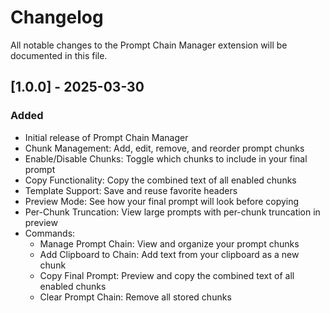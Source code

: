 # Changelog

All notable changes to the Prompt Chain Manager extension will be documented in this file.

## [1.0.0] - 2025-03-30

### Added
- Initial release of Prompt Chain Manager
- Chunk Management: Add, edit, remove, and reorder prompt chunks
- Enable/Disable Chunks: Toggle which chunks to include in your final prompt
- Copy Functionality: Copy the combined text of all enabled chunks
- Template Support: Save and reuse favorite headers
- Preview Mode: See how your final prompt will look before copying
- Per-Chunk Truncation: View large prompts with per-chunk truncation in preview
- Commands:
  - Manage Prompt Chain: View and organize your prompt chunks
  - Add Clipboard to Chain: Add text from your clipboard as a new chunk
  - Copy Final Prompt: Preview and copy the combined text of all enabled chunks
  - Clear Prompt Chain: Remove all stored chunks
